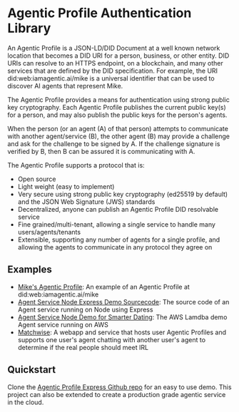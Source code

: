 # Agentic Profile Authentication Library

An Agentic Profile is a JSON-LD/DID Document at a well known network location that becomes a DID URI for a person, business, or other entity.  DID URIs can resolve to an HTTPS endpoint, on a blockchain, and many other services that are defined by the DID specification.  For example, the URI did:web:iamagentic.ai/mike is a universal identifier that can be used to discover AI agents that represent Mike.

The Agentic Profile provides a means for authentication using strong public key cryptography.  Each Agentic Profile publishes the current public key(s) for a person, and may also publish the public keys for the person's agents.

When the person (or an agent (A) of that person) attempts to communicate with another agent/service (B), the other agent (B) may provide a challenge and ask for the challenge to be signed by A.  If the challenge signature is verified by B, then B can be assured it is communicating with A.

The Agentic Profile supports a protocol that is:
- Open source
- Light weight (easy to implement)
- Very secure using strong public key cryptography (ed25519 by default) and the JSON Web Signature (JWS) standards
- Decentralized, anyone can publish an Agentic Profile DID resolvable service
- Fine grained/multi-tenant, allowing a single service to handle many users/agents/tenants
- Extensible, supporting any number of agents for a single profile, and allowing the agents to communicate in any protocol they agree on


## Examples

- [Mike's Agentic Profile](https://iamagentic.ai/mike): An example of an Agentic Profile at did:web:iamagentic.ai/mike
- [Agent Service Node Express Demo Sourcecode](https://github.com/agentic-profile/agentic-profile-express): The source code of an Agent service running on Node using Express
- [Agent Service Node Demo for Smarter Dating](https://agents.smarterdating.ai/v1/status): The AWS Lamdba demo Agent service running on AWS
- [Matchwise](https://x.matchwise.ai): A webapp and service that hosts user Agentic Profiles and supports one user's agent chatting with another user's agent to determine if the real people should meet IRL

## Quickstart

Clone the [Agentic Profile Express Github repo](https://github.com/agentic-profile/agentic-profile-express/blob/main/README.md) for an easy to use demo.  This project can also be extended to create a production grade agentic service in the cloud.
